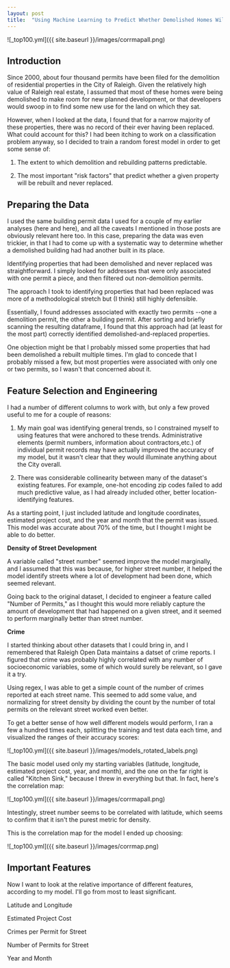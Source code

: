 ```yaml
---
layout: post
title:  "Using Machine Learning to Predict Whether Demolished Homes Will Be Rebuilt"
---
```

![_top100.yml]({{ site.baseurl }}/images/corrmapall.png)

<h2>Introduction</h2>

Since 2000, about four thousand permits have been filed for the demolition of residential properties in the City of Raleigh. Given the relatively high value of Raleigh real estate, I assumed that most of these homes were being demolished to make room for new planned development, or that developers would swoop in to find some new use for the land on which they sat. 

However, when I looked at the data, I found that for a narrow majority of these properties, there was no record of their ever having been replaced. What could account for this? I had been itching to work on a classification problem anyway, so I decided to train a random forest model in order to get some sense of:

1. The extent to which demolition and rebuilding patterns predictable.

2. The most important "risk factors" that predict whether a given property will be rebuilt and never replaced. 

<h2>Preparing the Data</h2>

I used the same building permit data I used for a couple of my earlier analyses (here and here), and all the caveats I mentioned in those posts are obviously relevant here too. In this case, preparing the data was even trickier, in that I had to come up with a systematic way to determine whether a demolished building had had another built in its place.

Identifying properties that had been demolished and never replaced was straightforward. I simply looked for addresses that were only associated with one permit a piece, and then filtered out non-demolition permits.

The approach I took to identifying properties that had been replaced was more of a methodological stretch but (I think) still highly defensible. 

Essentially, I found addresses associated with exactly two permits --one a demolition permit, the other a building permit. After sorting and briefly scanning the resulting dataframe, I found that this approach had (at least for the most part) correctly identified demolished-and-replaced properties. 

One objection might be that I probably missed some properties that had been demolished a rebuilt multiple times. I'm glad to concede that I probably missed a few, but most properties were associated with only one or two permits, so I wasn't that concerned about it. 

<h2>Feature Selection and Engineering</h2>

I had a number of different columns to work with, but only a few proved useful to me for a couple of reasons:

1. My main goal was identifying general trends, so I constrained myself to using features that were anchored to these trends. Administrative elements (permit numbers, information about contractors,etc.) of individual permit records may have actually improved the accuracy of my model, but it wasn't clear that they would illuminate anything about the City overall. 

2. There was considerable collinearity between many of the dataset's existing features. For example, one-hot encoding zip codes failed to add much predictive value, as I had already included other, better location-identifying features.

As a starting point, I just included latitude and longitude coordinates, estimated project cost, and the year and month that the permit was issued. This model was accurate about 70% of the time, but I thought I might be able to do better.

**Density of Street Development**

A variable called "street number" seemed improve the model marginally, and I assumed that this was because, for higher street number, it helped the model identify streets where a lot of development had been done, which seemed relevant.

Going back to the original dataset, I decided to engineer a feature called "Number of Permits," as I thought this would more reliably capture the amount of development that had happened on a given street, and it seemed to perform marginally better than street number.

**Crime**

I started thinking about other datasets that I could bring in, and I remembered that Raleigh Open Data maintains a datset of crime reports. I figured that crime was probably highly correlated with any number of socioeconomic variables, some of which would surely be relevant, so I gave it a try.

Using regex, I was able to get a simple count of the number of crimes reported at each street name. This seemed to add some value, and normalizing for street density by dividing the count by the number of total permits on the relevant street worked even better. 

To get a better sense of how well different models would perform, I ran a few a hundred times each, splitting the training and test data each time, and visualized the ranges of their accuracy scores:

![_top100.yml]({{ site.baseurl }}/images/models_rotated_labels.png)


The basic model used only my starting variables (latitude, longitude, estimated project cost, year, and month), and the one on the far right is called "Kitchen Sink," because I threw in everything but that. In fact, here's the correlation map:

![_top100.yml]({{ site.baseurl }}/images/corrmapall.png)

Intestingly, street number seems to be correlated with latitude, which seems to confirm that it isn't the purest metric for density.

This is the correlation map for the model I ended up choosing:

![_top100.yml]({{ site.baseurl }}/images/corrmap.png)

<h2>Important Features</h2>

Now I want to look at the relative importance of different features, according to my model. I'll go from most to least significant. 

Latitude and Longitude

Estimated Project Cost

Crimes per Permit for Street

Number of Permits for Street

Year and Month









